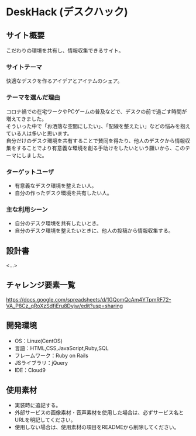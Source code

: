 # DeskHack (デスクハック)

## サイト概要
こだわりの環境を共有し、情報収集できるサイト。

### サイトテーマ
快適なデスクを作るアイデアとアイテムのシェア。

### テーマを選んだ理由
コロナ禍での在宅ワークやPCゲームの普及などで、デスクの前で過ごす時間が増えてきました。  
そういった中で「お洒落な空間にしたい」、「配線を整えたい」などの悩みを抱えている人は多いと思います。  
自分だけのデスク環境を共有することで賛同を得たり、他人のデスクから情報収集をすることでより有意義な環境を創る手助けをしたいという願いから、このテーマにしました。

### ターゲットユーザ
* 有意義なデスク環境を整えたい人。
* 自分の作ったデスク環境を共有したい人。

### 主な利用シーン
* 自分のデスク環境を共有したいとき。
* 自分のデスク環境を整えたいときに、他人の投稿から情報収集する。

## 設計書
<...>

## チャレンジ要素一覧
https://docs.google.com/spreadsheets/d/1GQomQcAm4YTpmRF72-VA_P8Cz_qRoXzSdfiEru8Dyjw/edit?usp=sharing

## 開発環境
- OS：Linux(CentOS)
- 言語：HTML,CSS,JavaScript,Ruby,SQL
- フレームワーク：Ruby on Rails
- JSライブラリ：jQuery
- IDE：Cloud9

## 使用素材
- 実装時に追記する。
- 外部サービスの画像素材・音声素材を使用した場合は、必ずサービス名とURLを明記してください。
- 使用しない場合は、使用素材の項目をREADMEから削除してください。
